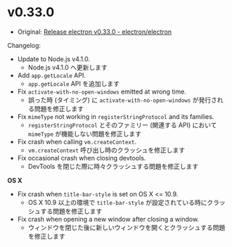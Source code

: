 # v0.33.0

- Original: [Release electron v0.33.0 - electron/electron](https://github.com/electron/electron/releases/tag/v0.33.0)

Changelog:

- Update to Node.js v4.1.0.
  - Node.js v4.1.0 へ更新します
- Add `app.getLocale` API.
  - `app.getLocale` API を追加します
- Fix `activate-with-no-open-windows` emitted at wrong time.
  - 誤った時 (タイミング) に `activate-with-no-open-windows` が発行される問題を修正します
- Fix `mimeType` not working in `registerStringProtocol` and its families.
  - `registerStringProtocol` とそのファミリー (関連する API) において `mimeType` が機能しない問題を修正します
- Fix crash when calling `vm.createContext`.
  - `vm.createContext` 呼び出し時のクラッシュを修正します
- Fix occasional crash when closing devtools.
  - DevTools を閉じた際に時々クラッシュする問題を修正します

**OS X**

- Fix crash when `title-bar-style` is set on OS X <= 10.9.
  - OS X 10.9 以上の環境で `title-bar-style` が設定されている時にクラッシュする問題を修正します
- Fix crash when opening a new window after closing a window.
  - ウィンドウを閉じた後に新しいウィンドウを開くとクラッシュする問題を修正します
